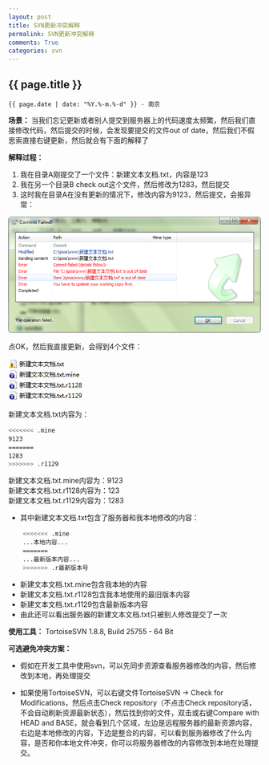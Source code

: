 ```yaml
---
layout: post
title: SVN更新冲突解释
permalink: SVN更新冲突解释
comments: True
categories: svn
---
```


## {{ page.title }}

`{{ page.date | date: "%Y.%-m.%-d" }} - 南京`

**场景：** 当我们忘记更新或者别人提交到服务器上的代码速度太频繁，然后我们直接修改代码，然后提交的时候，会发现要提交的文件out of date，然后我们不假思索直接右键更新，然后就会有下面的解释了

<!--more-->

**解释过程：**  
1. 我在目录A刚提交了一个文件：新建文本文档.txt，内容是123  
2. 我在另一个目录B check out这个文件，然后修改为1283，然后提交  
3. 这时我在目录A在没有更新的情况下，修改内容为9123，然后提交，会报异常：

![svn提交异常](/images/SVNCommitFailed.png)

点OK，然后我直接更新，会得到4个文件：

![svn提交异常](/images/svn4files.png)

新建文本文档.txt内容为：

```sh
<<<<<<< .mine
9123
=======
1283
>>>>>>> .r1129
```

新建文本文档.txt.mine内容为：9123  
新建文本文档.txt.r1128内容为：123  
新建文本文档.txt.r1129内容为：1283

* 其中新建文本文档.txt包含了服务器和我本地修改的内容：

```sh
    <<<<<<< .mine
    ...本地内容...
    =======
    ...最新版本内容...
    >>>>>>> .r最新版本号
```

* 新建文本文档.txt.mine包含我本地的内容
* 新建文本文档.txt.r1128包含我本地使用的最旧版本内容
* 新建文本文档.txt.r1129包含最新版本内容
* 由此还可以看出服务器的新建文本文档.txt只被别人修改提交了一次

**使用工具：** TortoiseSVN 1.8.8, Build 25755 - 64 Bit

**可选避免冲突方案：**

* 假如在开发工具中使用svn，可以先同步资源查看服务器修改的内容，然后修改到本地，再处理提交

* 如果使用TortoiseSVN，可以右键文件TortoiseSVN → Check for Modifications，然后点击Check repository（不点击Check repository话，不会自动刷新资源最新状态），然后找到你的文件，双击或右键Compare with HEAD and BASE，就会看到几个区域，左边是远程服务器的最新资源内容，右边是本地修改的内容，下边是整合的内容，可以看到服务器修改了什么内容，是否和你本地文件冲突，你可以将服务器修改的内容修改到本地在处理提交。